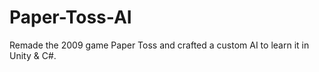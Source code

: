 # Paper-Toss-AI
Remade the 2009 game Paper Toss and crafted a custom AI to learn it in Unity &amp; C#.
